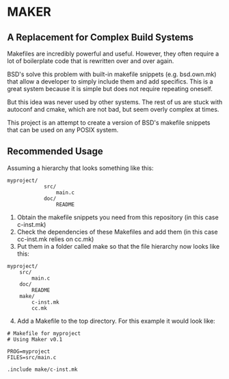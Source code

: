 MAKER
======
A Replacement for Complex Build Systems
---------------------------------------

Makefiles are incredibly powerful and useful. However, they often require a lot of boilerplate code that is rewritten over and over again.

BSD's solve this problem with built-in makefile snippets (e.g. bsd.own.mk) that allow a developer to simply include them and add specifics. This is a great system because it is simple but does not require repeating oneself.

But this idea was never used by other systems. The rest of us are stuck with autoconf and cmake, which are not bad, but seem overly complex at times.

This project is an attempt to create a version of BSD's makefile snippets that can be used on any POSIX system.


Recommended Usage
----------------
Assuming a hierarchy that looks something like this:
````
myproject/
        	src/
            	main.c
        	doc/
            	README
````
1. Obtain the makefile snippets you need from this repository 
	(in this case c-inst.mk)
2. Check the dependencies of these Makefiles and add them
	(in this case cc-inst.mk relies on cc.mk)
3. Put them in a folder called make so that the file hierarchy now looks like this:
````
myproject/
	src/
		main.c
	doc/
		README
	make/
		c-inst.mk
		cc.mk
````
4. Add a Makefile to the top directory. For this example it would look like:

````
# Makefile for myproject
# Using Maker v0.1
	
PROG=myproject
FILES=src/main.c
	
.include make/c-inst.mk
````

          
            